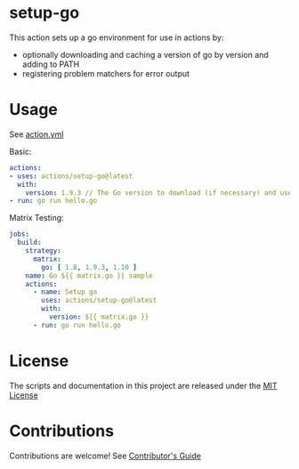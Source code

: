 # setup-go

This action sets up a go environment for use in actions by:

- optionally downloading and caching a version of go by version and adding to PATH
- registering problem matchers for error output

# Usage

See [action.yml](action.yml)

Basic:
```yaml
actions:
- uses: actions/setup-go@latest
  with:
    version: 1.9.3 // The Go version to download (if necessary) and use.
- run: go run hello.go
```

Matrix Testing:
```yaml
jobs:
  build:
    strategy:
      matrix:
        go: [ 1.8, 1.9.3, 1.10 ]
    name: Go ${{ matrix.go }} sample
    actions:
      - name: Setup go
        uses: actions/setup-go@latest
        with:
          version: ${{ matrix.go }}
      - run: go run hello.go
```

# License

The scripts and documentation in this project are released under the [MIT License](LICENSE)

# Contributions

Contributions are welcome!  See [Contributor's Guide](docs/contributors.md)
